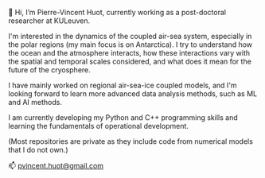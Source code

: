 👋 Hi, I’m Pierre-Vincent Huot, currently working as a post-doctoral researcher at KULeuven.

I'm interested in the dynamics of the coupled air-sea system, especially in the polar regions (my main focus is on Antarctica). 
I try to understand how the ocean and the atmosphere interacts, how these interactions vary with the spatial and temporal scales considered, and what does it mean for the future of the cryosphere.

I have mainly worked on regional air-sea-ice coupled models, and I'm looking forward to learn more advanced data analysis methods, such as ML and AI methods.

I am currently developing my Python and C++ programming skills and learning the fundamentals of operational development.

(Most repositories are private as they include code from numerical models that I do not own.)

📫 pvincent.huot@gmail.com

<!---
HuotPV/HuotPV is a ✨ special ✨ repository because its `README.md` (this file) appears on your GitHub profile.
You can click the Preview link to take a look at your changes.
--->
